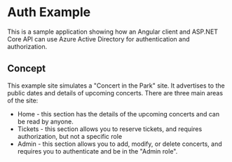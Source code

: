 # Auth Example

This is a sample application showing how an Angular client and ASP.NET Core API can use Azure Active Directory for authentication and authorization.

## Concept

This example site simulates a "Concert in the Park" site. It advertises to the public dates and details of upcoming concerts. There are three main areas of the site:
- Home - this section has the details of the upcoming concerts and can be read by anyone.
- Tickets - this section allows you to reserve tickets, and requires authorization, but not a specific role
- Admin - this section allows you to add, modify, or delete concerts, and requires you to authenticate and be in the "Admin role".
